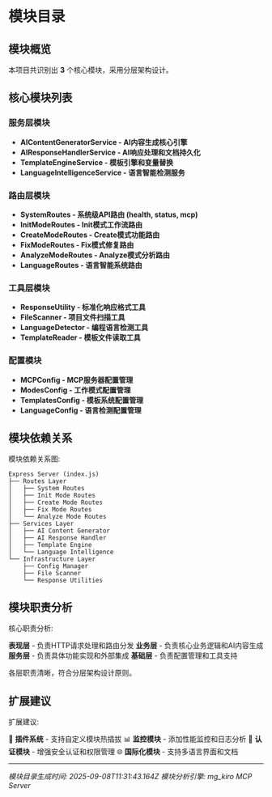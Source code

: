 # 模块目录

## 模块概览

本项目共识别出 **3** 个核心模块，采用分层架构设计。

## 核心模块列表

### 服务层模块
- **AIContentGeneratorService - AI内容生成核心引擎**
- **AIResponseHandlerService - AI响应处理和文档持久化**
- **TemplateEngineService - 模板引擎和变量替换**
- **LanguageIntelligenceService - 语言智能检测服务**

### 路由层模块
- **SystemRoutes - 系统级API路由 (health, status, mcp)**
- **InitModeRoutes - Init模式工作流路由**
- **CreateModeRoutes - Create模式功能路由**
- **FixModeRoutes - Fix模式修复路由**
- **AnalyzeModeRoutes - Analyze模式分析路由**
- **LanguageRoutes - 语言智能系统路由**

### 工具层模块
- **ResponseUtility - 标准化响应格式工具**
- **FileScanner - 项目文件扫描工具**
- **LanguageDetector - 编程语言检测工具**
- **TemplateReader - 模板文件读取工具**

### 配置模块
- **MCPConfig - MCP服务器配置管理**
- **ModesConfig - 工作模式配置管理**
- **TemplatesConfig - 模板系统配置管理**
- **LanguageConfig - 语言检测配置管理**

## 模块依赖关系

模块依赖关系图:

```
Express Server (index.js)
├── Routes Layer
│   ├── System Routes
│   ├── Init Mode Routes  
│   ├── Create Mode Routes
│   ├── Fix Mode Routes
│   └── Analyze Mode Routes
├── Services Layer
│   ├── AI Content Generator
│   ├── AI Response Handler
│   ├── Template Engine
│   └── Language Intelligence
└── Infrastructure Layer
    ├── Config Manager
    ├── File Scanner
    └── Response Utilities
```

## 模块职责分析

核心职责分析:

**表现层** - 负责HTTP请求处理和路由分发
**业务层** - 负责核心业务逻辑和AI内容生成  
**服务层** - 负责具体功能实现和外部集成
**基础层** - 负责配置管理和工具支持

各层职责清晰，符合分层架构设计原则。

## 扩展建议

扩展建议:

🔌 **插件系统** - 支持自定义模块热插拔
📊 **监控模块** - 添加性能监控和日志分析
🔐 **认证模块** - 增强安全认证和权限管理
🌐 **国际化模块** - 支持多语言界面和文档

---
*模块目录生成时间: 2025-09-08T11:31:43.164Z*
*模块分析引擎: mg_kiro MCP Server*
